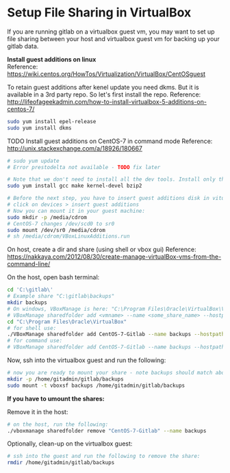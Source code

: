 # Setup File Sharing in VirtualBox

If you are running gitlab on a virtualbox guest vm, you may want to set up file sharing between your host and virtualbox guest vm for backing up your gitlab data.

**Install guest additions on linux**  
Reference: <https://wiki.centos.org/HowTos/Virtualization/VirtualBox/CentOSguest>

To retain guest additions after kenel update you need dkms. But it is available in a 3rd party repo. So let's first install the repo. Reference: <http://lifeofageekadmin.com/how-to-install-virtualbox-5-additions-on-centos-7/>

```bash
sudo yum install epel-release
sudo yum install dkms
```

TODO Install guest additions on CentOS-7 in command mode
Reference: <http://unix.stackexchange.com/a/18926/180667>

```bash
# sudo yum update
# Error prestodelta not available - TODO fix later

# Note that we don't need to install all the dev tools. Install only the following
sudo yum install gcc make kernel-devel bzip2

# Before the next step, you have to insert guest additions disk in vitualbox on the host using virtualbox gui
# click on devices > insert guest additions
# Now you can mount it in your guest machine:
sudo mkdir -p /media/cdrom
# CentOS-7 changes /dev/scd0 to sr0
sudo mount /dev/sr0 /media/cdrom
# sh /media/cdrom/VBoxLinuxAdditions.run
```

On host, create a dir and share (using shell or vbox gui) Reference: <https://nakkaya.com/2012/08/30/create-manage-virtualBox-vms-from-the-command-line/>

On the host, open bash terminal:

```bash
cd 'C:\gitlab\'
# Example share "C:\gitlab\backups"
mkdir backups
# On windows, VBoxManage is here: "C:\Program Files\Oracle\VirtualBox\VBoxManage.exe"
# VBoxManage sharedfolder add <vmname> --name <some_share_name> --hostpath <hostpath>
cd "C:\Program Files\Oracle\VirtualBox"
# for shell use:
./VBoxManage sharedfolder add CentOS-7-Gitlab --name backups --hostpath "C:\gitlab\backups" --automount
# for command use:
# VBoxManage sharedfolder add CentOS-7-Gitlab --name backups --hostpath "C:\gitlab\backups" --automount
```
Now, ssh into the virtualbox guest and run the following:
```bash
# now you are ready to mount your share - note backups should match above step
mkdir -p /home/gitadmin/gitlab/backups
sudo mount -t vboxsf backups /home/gitadmin/gitlab/backups
```

**If you have to umount the shares:**  

Remove it in the host:
```bash
# on the host, run the following:
./vboxmanage sharedfolder remove "CentOS-7-Gitlab" --name backups
```
Optionally, clean-up on the virtualbox guest:
```bash
# ssh into the guest and run the following to remove the share:
rmdir /home/gitadmin/gitlab/backups
```
